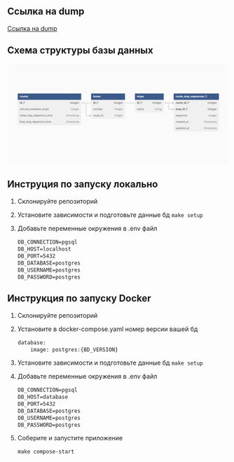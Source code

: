 ## Ссылка на dump
[Ссылка на dump](https://github.com/mom4uk/itglobaltest/blob/master/dumpfile.sql)

## Схема структуры базы данных
![Схема](https://github.com/mom4uk/itglobaltest/blob/master/other/Screenshot%202024-11-29%20at%2013.42.03.png)

## Инструция по запуску локально
1. Склонируйте репозиторий

2. Установите зависимости и подготовьте данные бд
    `make setup`
3. Добавьте переменные окружения в .env файл
    ```
    DB_CONNECTION=pgsql
    DB_HOST=localhost
    DB_PORT=5432
    DB_DATABASE=postgres
    DB_USERNAME=postgres
    DB_PASSWORD=postgres
    ```


## Инструкция по запуску Docker

1. Склонируйте репозиторий

2. Установите в docker-compose.yaml номер версии вашей бд
    ```
    database:
        image: postgres:{BD_VERSION}
    ```

3. Установите зависимости и подготовьте данные бд
    `make setup`
4. Добавьте переменные окружения в .env файл
    ```
    DB_CONNECTION=pgsql
    DB_HOST=database
    DB_PORT=5432
    DB_DATABASE=postgres
    DB_USERNAME=postgres
    DB_PASSWORD=postgres
    ```
5. Соберите и запустите приложение

    ```
    make compose-start
    ```